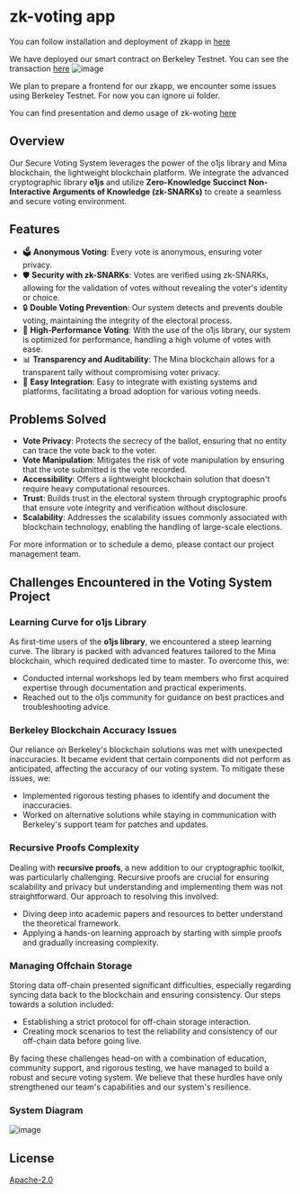 # zk-voting app

You can follow installation and deployment of zkapp in [here](https://github.com/bilgin-kocak/zk-voting/blob/main/contracts/README.md#mina-zkapp-04-zkapp-browser-ui)

We have deployed our smart contract on Berkeley Testnet. You can see the transaction [here](https://minascan.io/berkeley/tx/5Jv6J6E6zCubst46cRV9JBPnqpLBXRVSL9f5U3amY7PaxmwEjmFK?type=zk-tx)
![image](https://user-images.githubusercontent.com/30844607/282258834-917d6eca-2f5f-4276-8302-7dbc5bcd2600.png)

We plan to prepare a frontend for our zkapp, we encounter some issues using Berkeley Testnet. For now you can ignore ui folder.

You can find presentation and demo usage of zk-woting [here](https://www.canva.com/design/DAFz25aDDxM/ZBTmh2Tg1Hb3F4BLIucvBw/edit?utm_content=DAFz25aDDxM&utm_campaign=designshare&utm_medium=link2&utm_source=sharebutton)

## Overview

Our Secure Voting System leverages the power of the o1js library and Mina blockchain, the lightweight blockchain platform. We integrate the advanced cryptographic library **o1js** and utilize **Zero-Knowledge Succinct Non-Interactive Arguments of Knowledge (zk-SNARKs)** to create a seamless and secure voting environment.

## Features

- 🗳️ **Anonymous Voting**: Every vote is anonymous, ensuring voter privacy.
- 🛡️ **Security with zk-SNARKs**: Votes are verified using zk-SNARKs, allowing for the validation of votes without revealing the voter's identity or choice.
- 🔒 **Double Voting Prevention**: Our system detects and prevents double voting, maintaining the integrity of the electoral process.
- 🚀 **High-Performance Voting**: With the use of the o1js library, our system is optimized for performance, handling a high volume of votes with ease.
- 📊 **Transparency and Auditability**: The Mina blockchain allows for a transparent tally without compromising voter privacy.
- 📝 **Easy Integration**: Easy to integrate with existing systems and platforms, facilitating a broad adoption for various voting needs.

## Problems Solved

- **Vote Privacy**: Protects the secrecy of the ballot, ensuring that no entity can trace the vote back to the voter.
- **Vote Manipulation**: Mitigates the risk of vote manipulation by ensuring that the vote submitted is the vote recorded.
- **Accessibility**: Offers a lightweight blockchain solution that doesn't require heavy computational resources.
- **Trust**: Builds trust in the electoral system through cryptographic proofs that ensure vote integrity and verification without disclosure.
- **Scalability**: Addresses the scalability issues commonly associated with blockchain technology, enabling the handling of large-scale elections.

For more information or to schedule a demo, please contact our project management team.

## Challenges Encountered in the Voting System Project

### Learning Curve for o1js Library

As first-time users of the **o1js library**, we encountered a steep learning curve. The library is packed with advanced features tailored to the Mina blockchain, which required dedicated time to master. To overcome this, we:

- Conducted internal workshops led by team members who first acquired expertise through documentation and practical experiments.
- Reached out to the o1js community for guidance on best practices and troubleshooting advice.

### Berkeley Blockchain Accuracy Issues

Our reliance on Berkeley's blockchain solutions was met with unexpected inaccuracies. It became evident that certain components did not perform as anticipated, affecting the accuracy of our voting system. To mitigate these issues, we:

- Implemented rigorous testing phases to identify and document the inaccuracies.
- Worked on alternative solutions while staying in communication with Berkeley's support team for patches and updates.

### Recursive Proofs Complexity

Dealing with **recursive proofs**, a new addition to our cryptographic toolkit, was particularly challenging. Recursive proofs are crucial for ensuring scalability and privacy but understanding and implementing them was not straightforward. Our approach to resolving this involved:

- Diving deep into academic papers and resources to better understand the theoretical framework.
- Applying a hands-on learning approach by starting with simple proofs and gradually increasing complexity.

### Managing Offchain Storage

Storing data off-chain presented significant difficulties, especially regarding syncing data back to the blockchain and ensuring consistency. Our steps towards a solution included:

- Establishing a strict protocol for off-chain storage interaction.
- Creating mock scenarios to test the reliability and consistency of our off-chain data before going live.

By facing these challenges head-on with a combination of education, community support, and rigorous testing, we have managed to build a robust and secure voting system. We believe that these hurdles have only strengthened our team's capabilities and our system's resilience.

### System Diagram

![image](https://user-images.githubusercontent.com/30844607/282285699-87ad5545-148f-44f4-8371-65c6091cccdb.png)

## License

[Apache-2.0](LICENSE)
